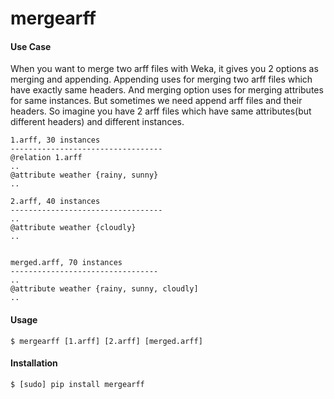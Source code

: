 # mergearff


#### Use Case

When you want to merge two arff files with Weka, it gives you 2 options as merging and appending. Appending uses for merging two arff files which have exactly same headers. And merging option uses for merging attributes for same instances. But sometimes we need append arff files and their headers. So imagine you have 2 arff files which have same attributes(but different headers) and different instances. 

	1.arff, 30 instances
	----------------------------------
	@relation 1.arff
	..
	@attribute weather {rainy, sunny}
	..

	2.arff, 40 instances
	----------------------------------
	..
	@attribute weather {cloudly}
	..


	merged.arff, 70 instances
	---------------------------------
	..
	@attribute weather {rainy, sunny, cloudly]
	..


#### Usage

    $ mergearff [1.arff] [2.arff] [merged.arff]

#### Installation

```
$ [sudo] pip install mergearff
```
